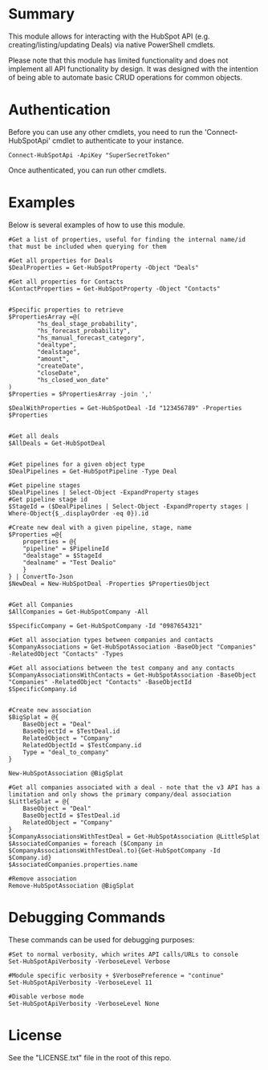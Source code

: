 # Summary

This module allows for interacting with the HubSpot API (e.g. creating/listing/updating Deals) via native PowerShell cmdlets.

Please note that this module has limited functionality and does not implement all API functionality by design. It was designed with the intention of being able to automate basic CRUD operations for common objects.

# Authentication

Before you can use any other cmdlets, you need to run the 'Connect-HubSpotApi' cmdlet to authenticate to your instance.

```
Connect-HubSpotApi -ApiKey "SuperSecretToken"
```

Once authenticated, you can run other cmdlets.

# Examples

Below is several examples of how to use this module.

```
#Get a list of properties, useful for finding the internal name/id that must be included when querying for them

#Get all properties for Deals
$DealProperties = Get-HubSpotProperty -Object "Deals"

#Get all properties for Contacts
$ContactProperties = Get-HubSpotProperty -Object "Contacts"


#Specific properties to retrieve
$PropertiesArray =@(
        "hs_deal_stage_probability",
        "hs_forecast_probability",
        "hs_manual_forecast_category",
        "dealtype",
        "dealstage",
        "amount",
        "createDate",
        "closeDate",
        "hs_closed_won_date"
)
$Properties = $PropertiesArray -join ','

$DealWithProperties = Get-HubSpotDeal -Id "123456789" -Properties $Properties


#Get all deals
$AllDeals = Get-HubSpotDeal


#Get pipelines for a given object type
$DealPipelines = Get-HubSpotPipeline -Type Deal

#Get pipeline stages
$DealPipelines | Select-Object -ExpandProperty stages
#Get pipeline stage id
$StageId = ($DealPipelines | Select-Object -ExpandProperty stages | Where-Object{$_.displayOrder -eq 0}).id

#Create new deal with a given pipeline, stage, name
$Properties =@{
    properties = @{
    "pipeline" = $PipelineId
    "dealstage" = $StageId
    "dealname" = "Test Dealio"
    }
} | ConvertTo-Json
$NewDeal = New-HubSpotDeal -Properties $PropertiesObject


#Get all Companies
$AllCompanies = Get-HubSpotCompany -All

$SpecificCompany = Get-HubSpotCompany -Id "0987654321"

#Get all association types between companies and contacts
$CompanyAssociations = Get-HubSpotAssociation -BaseObject "Companies" -RelatedObject "Contacts" -Types 

#Get all associations between the test company and any contacts
$CompanyAssociationsWithContacts = Get-HubSpotAssociation -BaseObject "Companies" -RelatedObject "Contacts" -BaseObjectId $SpecificCompany.id


#Create new association
$BigSplat = @{
    BaseObject = "Deal"
    BaseObjectId = $TestDeal.id
    RelatedObject = "Company"
    RelatedObjectId = $TestCompany.id
    Type = "deal_to_company"
}

New-HubSpotAssociation @BigSplat

#Get all companies associated with a deal - note that the v3 API has a limitation and only shows the primary company/deal association
$LittleSplat = @{
    BaseObject = "Deal"
    BaseObjectId = $TestDeal.id
    RelatedObject = "Company"
}
$CompanyAssociationsWithTestDeal = Get-HubSpotAssociation @LittleSplat
$AssociatedCompanies = foreach ($Company in $CompanyAssociationsWithTestDeal.to){Get-HubSpotCompany -Id $Company.id}
$AssociatedCompanies.properties.name

#Remove association
Remove-HubSpotAssociation @BigSplat

```


# Debugging Commands

These commands can be used for debugging purposes:
```
#Set to normal verbosity, which writes API calls/URLs to console
Set-HubSpotApiVerbosity -VerboseLevel Verbose

#Module specific verbosity + $VerbosePreference = "continue"
Set-HubSpotApiVerbosity -VerboseLevel 11

#Disable verbose mode
Set-HubSpotApiVerbosity -VerboseLevel None
```


# License

See the "LICENSE.txt" file in the root of this repo.